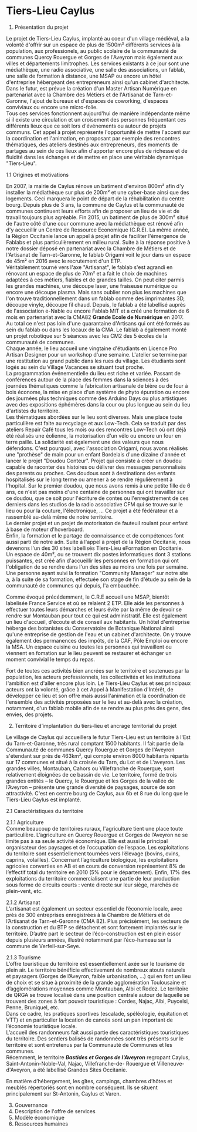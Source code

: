 # Tiers-Lieu Caylus    

1. Présentation du projet  

Le projet de Tiers-Lieu Caylus, implanté au coeur d'un village médiéval, a la volonté d'offrir sur un espace de plus de 1500m² différents services à la population, aux professionels, au public scolaire de la communauté de communes Quercy Rouergue et Gorges de l'Aveyron mais également aux villes et départements limitrophes. Les services existants à ce jour sont une médiathèque, une radio associative, une salle des associations, un fablab, une salle de formation à distance, une MSAP ou encore un hôtel d'entreprise hébergeant des entrepreneurs ainsi qu'un cabinet d'architecte. Dans le futur, est prévue la création d'un Master Artisan Numérique en partenariat avec la Chambre des Métiers et de l'Artisanat de Tarn-et-Garonne, l'ajout de bureaux et d'espaces de coworking, d'espaces conviviaux ou encore une micro-folie.  
Tous ces services fonctionnent aujourd'hui de manière indépendante même si il existe une circulation et un croisement des personnes fréquentant ces différents lieux que ce soit lors d'événements ou autour de projets communs. Cet appel à projet représente l'opportunité de mettre l'accent sur la coordination et l'animation, en proposant par exemple des rencontres thématiques, des ateliers destinés aux entrepreneurs, des moments de partages au sein de ces lieux afin d'apporter encore plus de richesse et de fluidité dans les échanges et de mettre en place une véritable dynamique "Tiers-Lieu".

1.1 Origines et motivations  

En 2007, la mairie de Caylus rénove un batiment d'environ 800m² afin d'y installer la médiathèque sur plus de 200m² et une cyber-base ainsi que des logements. Ceci marquera le point de départ de la réhabilitation du centre bourg. 
Depuis plus de 3 ans, la commune de Caylus et la communauté de communes continuent leurs efforts afin de proposer un lieu de vie et de travail toujours plus agréable. Fin 2015, un batiment de plus de 300m² situé de l'autre côté d'une cour commune avec la médiathèque est rénové afin d'y accueillir un Centre de Ressource Economique (C.R.E). La même année, la Région Occitanie lance un appel à projet afin de faciliter l'émergence de Fablabs et plus particulièrement en milieu rural. Suite à la réponse positive à notre dossier déposé en partenariat avec la Chambre de Métiers et de l'Artisanat de Tarn-et-Garonne, le fablab Origami voit le jour dans un espace de 45m² en 2016 avec le recrutement d'un ETP.  
Véritablement tourné vers l'axe "Artisanat", le fablab s'est agrandi en rénovant un espace de plus de 70m² et a fait le choix de machines adaptées à ces métiers, fiables et de grandes tailles. On peut citer parmis les grandes machines, une découpe laser, une fraiseuse numérique ou encore une découpe plasma. Mais sans oublier non plus les machines que l'on trouve traditionnellement dans un fablab comme des imprimantes 3D, découpe vinyle, découpe fil chaud.
Depuis, le fablab a été labellisé auprès de l'association e-Nable ou encore Fablab MIT et a créé une formation de 6 mois en partenariat avec la CMA82 **Grande Ecole de Numérique** en 2017.  
Au total ce n'est pas loin d'une quarantaine d'Artisans qui ont été formés au sein du fablab ou dans les locaux de la CMA.
Le fablab a également monté un projet robotique sur 5 séances avec les CM2 des 5 écoles de la communauté de communes.  
Chaque année, le lieu accueil une vingtaine d'étudiants en Licence Pro Artisan Designer pour un workshop d'une semaine. L'atelier se termine par une restitution au grand public dans les rues du village. Les étudiants sont logés au sein du Village Vacances se situant tout proche.  
La programmation événementielle du lieu est riche et variée. Passant de conférences autour de la place des femmes dans la sciences à des journées thématiques comme la fabrication artisanale de bière ou de four à bois économe, la mise en place d'un système de phyto épuration ou encore des journées plus techniques comme des Arduino Days ou plus artistiques avec des expositions éphémères dans la cour ou plus longue au sein du lieu d'artistes du territoire.   
Les thématiques abordées sur le lieu sont diverses. Mais une place toute particulière est faite au recyclage et aux Low-Tech. Cela se traduit par des ateliers Repair Café tous les mois ou des rencontres Low-Tech où ont déjà été réalisés une éolienne, la motorisation d'un vélo ou encore un four en terre paille. 
La solidarité est également une des valeurs que nous défendons. C'est pourquoi, avec l'association Origami, nous avons réalisés une "prothèse" de main pour un enfant Bordelais d'une dizaine d'année et lancer le projet "Doudou Conteur". Projet qui consiste à créer un doudou capable de raconter des histoires ou délivrer des messages personnalisés des parents ou proches. Ces doudous sont à destinations des enfants hospitalisés sur le long terme ou amener à se rendre régulièrement à l'hopital. Sur le premier doudou, que nous avons remis à une petite fille de 6 ans, ce n'est pas moins d'une centaine de personnes qui ont travailler sur ce doudou, que ce soit pour l'écriture de contes ou l'enregistrement de ces derniers dans les studios de la radio associative CFM qui se trouve sur le lieu ou pour la couture, l'électronique, ...
Ce projet a été fédérateur et a rassemblé au-delà même de notre territoire.  
Le dernier projet et un projet de motorisaton de fauteuil roulant pour enfant à base de moteur d'hoverboard.    
Enfin, la formation et le partage de connaissance et de compétences font aussi parti de notre adn. Suite à l'appel à projet de la Région Occitanie, nous devenons l'un des 30 sites labellisés Tiers-Lieu eFormation en Occitanie. Un espace de 40m², ou se trouvent dix postes informatiques dont 3 stations puissantes, est créé afin d'accueillir les personnes en formation qui ont l'obligation de se rendre dans l'un des sites au moins une fois par semaine. 
Une personne ayant suivi la formation "Community Manager" sur notre site a, à la suite de sa formation, effectuée son stage de fin d'étude au sein de la communauté de communes qui depuis, l'a embauchée.  

Comme évoqué précédemment, le C.R.E accueil une MSAP, bientôt labelisée France Service et où se relaient 2 ETP. Elle aide les personnes à effectuer toutes leurs démarches et leurs évite par la même de devoir se rendre sur Montauban pour tout ce qui est administratif. Elle est également un lieu d'accueil, d'écoute et de conseil aux habitants. Un hôtel d'entreprise héberge des botanistes du Conservatoire de Botanique National ainsi qu'une entreprise de gestion de l'eau et un cabinet d'architecte. On y trouve également des permanences des impôts, de la CAF, Pôle Emploi ou encore la MSA. Un espace cuisine ou toutes les personnes qui travaillent ou viennent en fomation sur le lieu peuvent se restaurer et échanger un moment convivial le temps du repas.  

Fort de toutes ces activités bien ancrées sur le territoire et soutenues par la population, les acteurs professionnels, les collectivités et les institutions l'ambition est d'aller encore plus loin. Le Tiers-Lieu Caylus et ses principaux acteurs ont la volonté, grâce à cet Appel à Manifestation d'Intérêt, de développer ce lieu et son offre mais aussi l'animation et la coordination de l'ensemble des activités proposées sur le lieu et au-delà avec la création, notamment, d'un fablab mobile afin de se rendre au plus près des gens, des envies, des projets.

2. Territoire d’implantation du tiers-lieu et ancrage territorial du projet  

Le village de Caylus qui accueillera le futur Tiers-Lieu est un territoire à l'Est du Tarn-et-Garonne, très rural comptant 1500 habitants. Il fait partie de la Communauté de communes Quercy Rouergue et Gorges de l'Aveyron s'étendant sur près de 463km², qui compte environ 8000 habitants répartis sur 17 communes et situé à la croisée du Tarn, du Lot et de L'aveyron. Les grandes villes, Montauban, Cahors ou Villefranche de Rouergue, sont relativement éloignées de ce bassin de vie. Le territoire, formé de trois grandes entités – le Quercy, le Rouergue et les Gorges de la vallée de l’Aveyron – présente une grande diversité de paysages, source de son attractivité.  C'est en centre bourg de Caylus, aux 6b et 8 rue du long que le Tiers-Lieu Caylus est implanté.

2.1 Caractéristiques du territoire  

2.1.1 Agriculture  
Comme beaucoup de territoires ruraux, l'agriculture tient une place toute particulière. L’agriculture en Quercy Rouergue et Gorges de l’Aveyron ne se limite pas à sa seule activité économique. Elle est aussi le principal organisateur des paysages et de l’occupation de l’espace. Les exploitations du territoire sont essentiellement tournées vers l’élevage (bovins, ovins, caprins, volailles). Concernant l’agriculture biologique, les exploitations agricoles converties en AB et en cours de conversion représentent 8% de l’effectif total du territoire en 2010 (5% pour le département). Enfin, 17% des exploitations du territoire commercialisent une partie de leur production sous forme de circuits courts : vente directe sur leur siège, marchés de plein-vent, etc. 

2.1.2 Artisanat  
L’artisanat est également un secteur essentiel de l’économie locale, avec près de 300 entreprises enregistrées à la Chambre de Métiers et de l’Artisanat de Tarn-et-Garonne (CMA 82). Plus précisément, les secteurs de la construction et du BTP se détachent et sont fortement implantés sur le territoire. D’autre part le secteur de l’éco-construction est en plein essor depuis plusieurs années, illustré notamment par l’éco-hameau sur la commune de Verfeil-sur-Seye.  

2.1.3 Tourisme  
L’offre touristique du territoire est essentiellement axée sur le tourisme de plein air. Le territoire bénéficie effectivement de nombreux atouts naturels et paysagers (Gorges de l’Aveyron, faible urbanisation, …) qui en font un lieu de choix et se situe à proximité de la grande agglomération Toulousaine et d’agglomérations moyennes comme Montauban, Albi et Rodez. Le territoire de QRGA se trouve localisé dans une position centrale autour de laquelle se trouvent des zones à fort pouvoir touristique : Cordes, Najac, Albi, Puycelsi, Penne, Bruniquel, etc.  
Dans ce cadre, les pratiques sportives (escalade, spéléologie, équitation et VTT) et en particulier la location de canoës sont un pan important de l’économie touristique locale.  
L’accueil des randonneurs fait aussi partie des caractéristiques touristiques du territoire. Des sentiers balisés de randonnées sont très présents sur le territoire et sont entretenus par la Communauté de Communes et les communes.  
Récemment, le territoire ***Bastides et Gorges de l'Aveyron*** regropant Caylus, Saint-Antonin-Noble-Val, Najac, Villefranche-de- Rouergue et Villeneuve-d'Aveyron, a été labellisé Grandes Sites Occitanie.  

En matière d’hébergement, les gîtes, campings, chambres d’hôtes et meublés répertoriés sont en nombre conséquent. Ils se situent principalement sur St-Antonin, Caylus et Varen.

3. Gouvernance  
4. Description de l'offre de services  
5. Modèle économique  
6. Ressources humaines  

